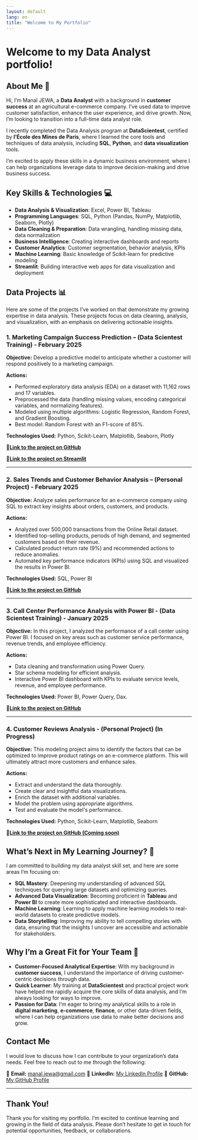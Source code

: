 ```yaml
---
layout: default
lang: en
title: "Welcome to My Portfolio"
---
```


# Welcome to my Data Analyst portfolio!

## About Me 🙂

Hi, I’m Manal JEWA, a **Data Analyst** with a background in **customer success** at an agricultural e-commerce company. I’ve used data to improve customer satisfaction, enhance the user experience, and drive growth. Now, I’m looking to transition into a full-time data analyst role.

I recently completed the Data Analysis program at **DataScientest**, certified by **l’École des Mines de Paris**, where I learned the core tools and techniques of data analysis, including **SQL**, **Python**, and **data visualization** tools.

I’m excited to apply these skills in a dynamic business environment, where I can help organizations leverage data to improve decision-making and drive business success.

## Key Skills & Technologies 💻

- **Data Analysis & Visualization**: Excel, Power BI, Tableau
- **Programming Languages**: SQL, Python (Pandas, NumPy, Matplotlib, Seaborn, Plotly)
- **Data Cleaning & Preparation**: Data wrangling, handling missing data, data normalization
- **Business Intelligence**: Creating interactive dashboards and reports
- **Customer Analytics**: Customer segmentation, behavior analysis, KPIs
- **Machine Learning**: Basic knowledge of Scikit-learn for predictive modeling
- **Streamlit**: Building interactive web apps for data visualization and deployment

## Data Projects 📊

Here are some of the projects I’ve worked on that demonstrate my growing expertise in data analysis. These projects focus on data cleaning, analysis, and visualization, with an emphasis on delivering actionable insights.

### 1. Marketing Campaign Success Prediction – (Data Scientest Training) - February 2025

**Objective:** Develop a predictive model to anticipate whether a customer will respond positively to a marketing campaign.

**Actions:**
- Performed exploratory data analysis (EDA) on a dataset with 11,162 rows and 17 variables.
- Preprocessed the data (handling missing values, encoding categorical variables, and normalizing features).
- Modeled using multiple algorithms: Logistic Regression, Random Forest, and Gradient Boosting.
- Best model: Random Forest with an F1-score of 85%.

**Technologies Used:** Python, Scikit-Learn, Matplotlib, Seaborn, Plotly

**🔗[Link to the project on GitHub](https://github.com/Manal-art-coder/DataScientest_Project)**

**🔗[Link to the project on Streamlit](https://datascientestproject-bankmarketing.streamlit.app/)**

---

### 2. Sales Trends and Customer Behavior Analysis – (Personal Project) - February 2025

**Objective:** Analyze sales performance for an e-commerce company using SQL to extract key insights about orders, customers, and products.

**Actions:**
- Analyzed over 500,000 transactions from the Online Retail dataset.
- Identified top-selling products, periods of high demand, and segmented customers based on their revenue.
- Calculated product return rate (9%) and recommended actions to reduce anomalies.
- Automated key performance indicators (KPIs) using SQL and visualized the results in Power BI.

**Technologies Used:** SQL, Power BI

**🔗[Link to the project on GitHub](https://github.com/Manal-art-coder/Online-retail-Project)**

---

### 3. Call Center Performance Analysis with Power BI - (Data Scientest Training) - January 2025

**Objective:** In this project, I analyzed the performance of a call center using Power BI. I focused on key areas such as customer service performance, revenue trends, and employee efficiency.

**Actions:**
- Data cleaning and transformation using Power Query.
- Star schema modeling for efficient analysis.
- Interactive Power BI dashboard with KPIs to evaluate service levels, revenue, and employee performance.

**Technologies Used:** Power BI, Power Query, Dax.

**🔗[Link to the project on GitHub](https://github.com/Manal-art-coder/PowerBI-CallCenter)**

---

### 4. Customer Reviews Analysis - (Personal Project) (In Progress)

**Objective:** This modeling project aims to identify the factors that can be optimized to improve product ratings on an e-commerce platform. This will ultimately attract more customers and enhance sales.

**Actions:**
- Extract and understand the data thoroughly.
- Create clear and insightful data visualizations.
- Enrich the dataset with additional variables.
- Model the problem using appropriate algorithms.
- Test and evaluate the model's performance.

**Technologies Used:** Python, Scikit-Learn, Matplotlib, Seaborn

**🔗[Link to the project on GitHub (Coming soon)](#)**

## What’s Next in My Learning Journey? 🚀

I am committed to building my data analyst skill set, and here are some areas I’m focusing on:

- **SQL Mastery**: Deepening my understanding of advanced SQL techniques for querying large datasets and optimizing queries.
- **Advanced Data Visualization**: Becoming proficient in **Tableau** and **Power BI** to create more sophisticated and interactive dashboards.
- **Machine Learning**: Learning to apply machine learning models to real-world datasets to create predictive models.
- **Data Storytelling**: Improving my ability to tell compelling stories with data, ensuring that the insights I uncover are accessible and actionable for stakeholders.

## Why I’m a Great Fit for Your Team 🤝

- **Customer-Focused Analytical Expertise**: With my background in **customer success**, I understand the importance of driving customer-centric decisions through data.
- **Quick Learner**: My training at **DataScientest** and practical project work have helped me rapidly acquire the core skills of data analysis, and I’m always looking for ways to improve.
- **Passion for Data**: I’m eager to bring my analytical skills to a role in **digital marketing**, **e-commerce**, **finance**, or other data-driven fields, where I can  help organizations use data to make better decisions and grow.

## Contact Me

I would love to discuss how I can contribute to your organization’s data needs. Feel free to reach out to me through the following:

📧 **Email:** manal.jewa@gmail.com
🔗 **LinkedIn:** [My LinkedIn Profile](https://www.linkedin.com/in/manaljewa/)
🔗 **GitHub:** [My GitHub Profile](https://github.com/Manal-art-coder)

---

## Thank You!

Thank you for visiting my portfolio. I’m excited to continue learning and growing in the field of data analysis. Please don’t hesitate to get in touch for potential opportunities, feedback, or collaborations.



